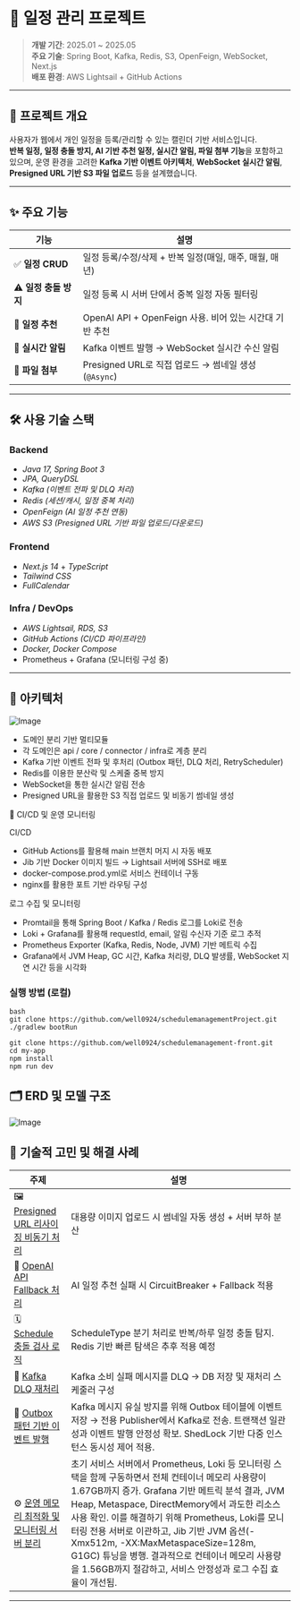 # 📅 일정 관리 프로젝트

> **개발 기간**: 2025.01 ~ 2025.05  
> **주요 기술**: Spring Boot, Kafka, Redis, S3, OpenFeign, WebSocket, Next.js  
> **배포 환경**: AWS Lightsail + GitHub Actions

---

## 📌 프로젝트 개요

사용자가 웹에서 개인 일정을 등록/관리할 수 있는 캘린더 기반 서비스입니다.  
**반복 일정, 일정 충돌 방지, AI 기반 추천 일정, 실시간 알림, 파일 첨부 기능**을 포함하고 있으며, 운영 환경을 고려한 **Kafka 기반 이벤트 아키텍처**, **WebSocket 실시간 알림**, **Presigned URL 기반 S3 파일 업로드** 등을 설계했습니다.

---

## ✨ 주요 기능

| 기능 | 설명 |
|------|------|
| ✅ **일정 CRUD** | 일정 등록/수정/삭제 + 반복 일정(매일, 매주, 매월, 매년) |
| ⚠️ **일정 충돌 방지** | 일정 등록 시 서버 단에서 중복 일정 자동 필터링 |
| 🤖 **일정 추천** | OpenAI API + OpenFeign 사용. 비어 있는 시간대 기반 추천 |
| 📢 **실시간 알림** | Kafka 이벤트 발행 → WebSocket 실시간 수신 알림 |
| 📎 **파일 첨부** | Presigned URL로 직접 업로드 → 썸네일 생성 (`@Async`) |

---

## 🛠 사용 기술 스택

### Backend
- *Java 17, Spring Boot 3*
- *JPA, QueryDSL*
- *Kafka (이벤트 전파 및 DLQ 처리)*
- *Redis (세션/캐시, 일정 중복 처리)*
- *OpenFeign (AI 일정 추천 연동)*
- *AWS S3 (Presigned URL 기반 파일 업로드/다운로드)*

### Frontend
- *Next.js 14* + *TypeScript*
- *Tailwind CSS*
- *FullCalendar*

### Infra / DevOps
- *AWS Lightsail, RDS, S3*
- *GitHub Actions (CI/CD 파이프라인)*
- *Docker, Docker Compose*
- Prometheus + Grafana (모니터링 구성 중)

---

## 🧱 아키텍처

![Image](https://github.com/user-attachments/assets/c6b0a448-d7b6-4dc8-a47c-78546f60f4ba)

- 도메인 분리 기반 멀티모듈
- 각 도메인은 api / core / connector / infra로 계층 분리
- Kafka 기반 이벤트 전파 및 후처리 (Outbox 패턴, DLQ 처리, RetryScheduler)
- Redis를 이용한 분산락 및 스케줄 중복 방지
- WebSocket을 통한 실시간 알림 전송
- Presigned URL을 활용한 S3 직접 업로드 및 비동기 썸네일 생성

🔧 CI/CD 및 운영 모니터링

CI/CD

- GitHub Actions를 활용해 main 브랜치 머지 시 자동 배포
- Jib 기반 Docker 이미지 빌드 → Lightsail 서버에 SSH로 배포
- docker-compose.prod.yml로 서비스 컨테이너 구동
- nginx를 활용한 포트 기반 라우팅 구성

로그 수집 및 모니터링

- Promtail을 통해 Spring Boot / Kafka / Redis 로그를 Loki로 전송
- Loki + Grafana를 활용해 requestId, email, 알림 수신자 기준 로그 추적
- Prometheus Exporter (Kafka, Redis, Node, JVM) 기반 메트릭 수집
- Grafana에서 JVM Heap, GC 시간, Kafka 처리량, DLQ 발생률, WebSocket 지연 시간 등을 시각화

### 실행 방법 (로컬)
```
bash
git clone https://github.com/well0924/schedulemanagementProject.git
./gradlew bootRun

git clone https://github.com/well0924/schedulemanagement-front.git
cd my-app
npm install
npm run dev

```

## 🗂 ERD 및 모델 구조

![Image](https://github.com/user-attachments/assets/0d985e10-7b5a-4a5b-bc31-e7be84251119)


## 🧠 기술적 고민 및 해결 사례

| 주제                                                                 | 설명 |
|--------------------------------------------------------------------|------|
| 🖼️ [Presigned URL 리사이징 비동기 처리](https://codingweb.tistory.com/257) | 대용량 이미지 업로드 시 썸네일 자동 생성 + 서버 부하 분산 |
| 🧠 [OpenAI API Fallback 처리](https://codingweb.tistory.com/259)     | AI 일정 추천 실패 시 CircuitBreaker + Fallback 적용 |
| 🗓️ [Schedule 충돌 검사 로직](https://codingweb.tistory.com/267)         | ScheduleType 분기 처리로 반복/하루 일정 충돌 탐지. Redis 기반 빠른 탐색은 추후 적용 예정 |
| 🔁 [Kafka DLQ 재처리](https://codingweb.tistory.com/268)              | Kafka 소비 실패 메시지를 DLQ → DB 저장 및 재처리 스케줄러 구성 |
| 💾 [Outbox 패턴 기반 이벤트 발행](https://codingweb.tistory.com/272)        | Kafka 메시지 유실 방지를 위해 Outbox 테이블에 이벤트 저장 → 전용 Publisher에서 Kafka로 전송. 트랜잭션 일관성과 이벤트 발행 안정성 확보. ShedLock 기반 다중 인스턴스 동시성 제어 적용. |
| ⚙️ [운영 메모리 최적화 및 모니터링 서버 분리](https://codingweb.tistory.com/281)      | 초기 서비스 서버에서 Prometheus, Loki 등 모니터링 스택을 함께 구동하면서 전체 컨테이너 메모리 사용량이 1.67GB까지 증가. Grafana 기반 메트릭 분석 결과, JVM Heap, Metaspace, DirectMemory에서 과도한 리소스 사용 확인. 이를 해결하기 위해 Prometheus, Loki를 모니터링 전용 서버로 이관하고, Jib 기반 JVM 옵션(-Xmx512m, -XX:MaxMetaspaceSize=128m, G1GC) 튜닝을 병행. 결과적으로 컨테이너 메모리 사용량을 1.56GB까지 절감하고, 서비스 안정성과 로그 수집 효율이 개선됨. |
---
